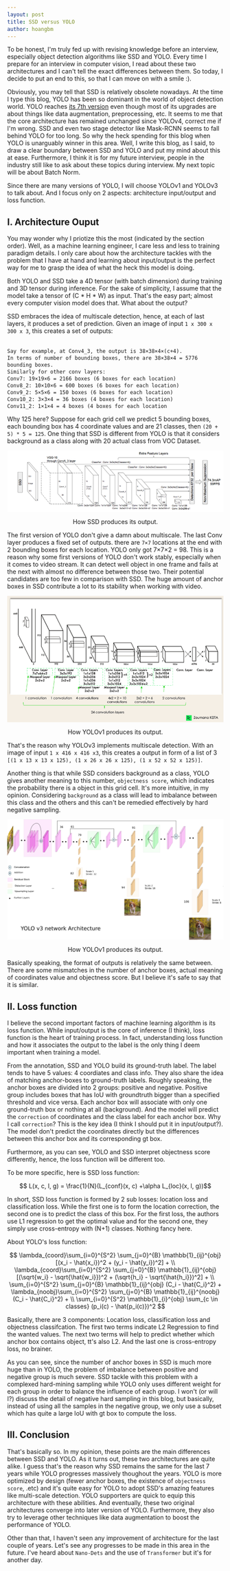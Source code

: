 ```yaml
---
layout: post
title: SSD versus YOLO
author: hoangbm
---
```


To be honest, I'm truly fed up with revising knowledge before an interview, especially object detection algorithms like SSD and YOLO. Every time I prepare for an interview in computer vision, I read about these two architectures and I can't tell the exact differences between them. So today, I decide to put an end to this, so that I can move on with a smile :).

Obviously, you may tell that SSD is relatively obsolete nowadays. At the time I type this blog, YOLO has been so dominant in the world of object detection world. YOLO reaches [its 7th version](https://github.com/WongKinYiu/yolov7) even though most of its upgrades are about things like data augmentation, preprocessing, etc. It seems to me that the core architecture has remained unchanged since YOLOv4, correct me if I'm wrong. SSD and even two stage detector like Mask-RCNN seems to fall behind YOLO for too long. So why the heck spending for this blog when YOLO is unarguably winner in this area. Well, I write this blog, as I said, to draw a clear boundary between SSD and YOLO and put my mind about this at ease. Furthermore, I think it is for my future interview, people in the industry still like to ask about these topics during interview. My next topic will be about Batch Norm.

Since there are many versions of YOLO, I will choose YOLOv1 and YOLOv3 to talk about. And I focus only on 2 aspects: architecture input/output and loss function.

## I. Architecture Ouput

You may wonder why I priotize this the most (indicated by the section order). Well, as a machine learning engineer, I care less and less to training paradigm details. I only care about how the architecture tackles with the problem that I have at hand and learning about input/output is the perfect way for me to grasp the idea of what the heck this model is doing.

Both YOLO and SSD take a 4D tensor (with batch dimension) during training and 3D tensor during inference. For the sake of simplicity, I assume that the model take a tensor of (C * H * W) as input. That's the easy part; almost every computer vision model does that. What about the output?

SSD embraces the idea of multiscale detection, hence, at each of last layers, it produces a set of prediction. Given an image of input `1 x 300 x 300 x 3`, this creates a set of outputs:

```

Say for example, at Conv4_3, the output is 38×38×4×(c+4). 
In terms of number of bounding boxes, there are 38×38×4 = 5776 bounding boxes.
Similarly for other conv layers:
Conv7: 19×19×6 = 2166 boxes (6 boxes for each location)
Conv8_2: 10×10×6 = 600 boxes (6 boxes for each location)
Conv9_2: 5×5×6 = 150 boxes (6 boxes for each location)
Conv10_2: 3×3×4 = 36 boxes (4 boxes for each location)
Conv11_2: 1×1×4 = 4 boxes (4 boxes for each location
```

Why 125 here?
Suppose for each grid cell we predict 5 bounding boxes, each bounding box has 4 coordinate values and are 21 classes, then `(20 + 5) * 5 = 125`. One thing that SSD is different from YOLO is that it considers background as a class along with 20 actual class from VOC Dataset.

<p align="center">
     <img src="/image/object_detection/ssd.png" alt="" align="middle">
     <div align="center">
        How SSD produces its output. </div>
</p>

The first version of YOLO don't give a damn about multiscale. The last Conv layer produces a fixed set of outputs. there are `7×7` locations at the end with 2 bounding boxes for each location. YOLO only got 7×7×2 = 98. This is a reason why some first versions of YOLO don't work stably, especially when it comes to video stream. It can detect well object in one frame and fails at the next with almost no difference between those two. Their potential candidates are too few in comparison with SSD. The huge amount of anchor boxes in SSD contribute a lot to its stability when working with video.

<p align="center">
     <img src="/image/object_detection/yolo_v1.png" alt="" align="middle">
     <div align="center">
        How YOLOv1 produces its output.
    </div>
</p>


That's the reason why YOLOv3 implements multiscale detection. With an image of input `1 x 416 x 416 x3`,
this creates a output in form of a list of 3 `[(1 x 13 x 13 x 125), (1 x 26 x 26 x 125), (1 x 52 x 52 x 125)]`.

Another thing is that while SSD considers background as a class, YOLO gives another meaning to this number, `objectness score`, which indicates the probability there is a object in this grid cell. It's more intuitive, in my opinion. Considering `background` as a class will lead to imbalance between this class and the others and this can't be remedied effectively by hard negative sampling.

<p align="center">
     <img src="/image/object_detection/yolo_v3.png" alt="" align="middle">
     <div align="center">
        How YOLOv1 produces its output.
    </div>
</p>

Basically speaking, the format of outputs is relatively the same between. There are some mismatches in the number of anchor boxes, actual meaning of coordinates value and objectness score. But I believe it's safe to say that it is similar.

## II. Loss function

I believe the second important factors of machine learning algorithm is its loss function. While input/output is the core of inference (I think), loss function is the heart of training process. In fact, understanding loss function and how it associates the output to the label is the only thing I deem important when training a model.

From the annotation, SSD and YOLO build its ground-truth label. The label tends to have 5 values: 4 coordiates and class info. They also share the idea of matching anchor-boxes to ground-truth labels. Roughly speaking, the anchor boxes are divided into 2 groups: positive and negative. Positive group includes boxes that has IoU with groundtruth bigger than a specified threshold and vice versa. Each anchor box will associate with only one ground-truth box or nothing at all (background). And the model will predict the `correction` of coordinates and the class label for each anchor box. Why I call `correction`? This is the key idea (I think I should put it in input/output?). The model don't predict the coordinates directly but the differences between this anchor box and its corresponding gt box.

Furthermore, as you can see, YOLO and SSD interpret objectness score differently, hence, the loss function will be different too.

To be more specific, here is SSD loss function:

$$ L(x, c, l, g) = \frac{1}{N}(L_{conf}(x, c) +\alpha L_{loc}(x, l, g))$$

In short, SSD loss function is formed by 2 sub losses: location loss and classification loss. While the first one is to form the location correction, the second one is to predict the class of this box. For the first loss, the authors use L1 regression to get the optimal value and for the second one, they simply use cross-entropy with (N+1) classes. Nothing fancy here.

About YOLO's loss function:


$$ \lambda_{coord}\sum_{i=0}^{S^2} \sum_{j=0}^{B} \mathbb{1}_{ij}^{obj} [(x_i - \hat{x_i})^2 + (y_i - \hat{y_i})^2] + \\
\lambda_{coord}\sum_{i=0}^{S^2} \sum_{j=0}^{B} \mathbb{1}_{ij}^{obj} [(\sqrt{w_i} - \sqrt{\hat{w_i}})^2 + (\sqrt{h_i} - \sqrt{\hat{h_i}})^2] + \\
\sum_{i=0}^{S^2} \sum_{j=0}^{B} \mathbb{1}_{ij}^{obj} (C_i - \hat{C_i}^2) + \lambda_{noobj}\sum_{i=0}^{S^2} \sum_{j=0}^{B} \mathbb{1}_{ij}^{noobj} (C_i - \hat{C_i}^2) + \\
\sum_{i=0}^{S^2} \mathbb{1}_{i}^{obj} \sum_{c \in classes} (p_i(c) - \hat{p_i(c)})^2
$$

Basically, there are 3 components: Location loss, classification loss and objectness classifcation. The first two terms indicate L2 Regression to find the wanted values. The next two terms will help to predict whether which anchor box contains object, tt's also L2. And the last one is cross-entropy loss, no brainer.

As you can see, since the number of anchor boxes in SSD is much more huge than in YOLO, the problem of imbalance between positive and negative group is much severe. SSD tackle with this problem with a complexed hard-mining sampling while YOLO only uses different weight for each group in order to balance the influence of each group.
I won't (or will I?) discuss the detail of negative hard sampling in this blog, but basically, instead of using all the samples in the negative group, we only use a subset which has quite a large IoU with gt box to compute the loss.

## III. Conclusion

That's basically so. In my opinion, these points are the main differences between SSD and YOLO. As it turns out, these two architectures are quite alike. I guess that's the reason why SSD remains the same for the last 7 years while YOLO progresses massively thoughout the years. YOLO is more optimized by design (fewer anchor boxes, the existence of `objectness score`, .etc) and it's quite easy for YOLO to adopt SSD's amazing features like multi-scale detection. YOLO supporters are quick to equip this architecture with these abilities. And eventually, these two original architectures converge into later version of YOLO.
Furthermore, they also try to leverage other techniques like data augmentation to boost the performance of YOLO.

Other than that, I haven't seen any improvement of architecture for the last couple of years. Let's see any progresses to be made in this area in the future. I've heard about `Nano-Dets` and the use of `Transformer` but it's for another day.
